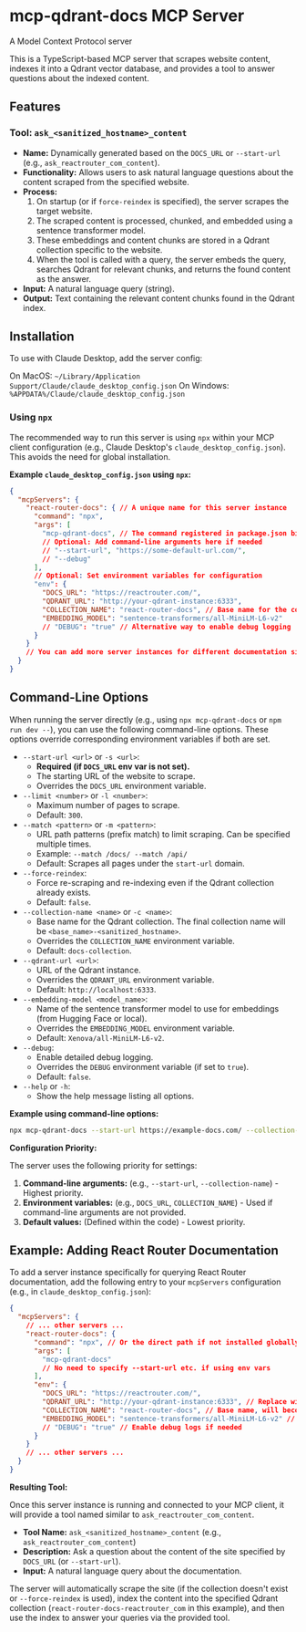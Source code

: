 # mcp-qdrant-docs MCP Server

A Model Context Protocol server

This is a TypeScript-based MCP server that scrapes website content, indexes it into a Qdrant vector database, and provides a tool to answer questions about the indexed content.

## Features

### Tool: `ask_<sanitized_hostname>_content`
- **Name:** Dynamically generated based on the `DOCS_URL` or `--start-url` (e.g., `ask_reactrouter_com_content`).
- **Functionality:** Allows users to ask natural language questions about the content scraped from the specified website.
- **Process:**
    1. On startup (or if `force-reindex` is specified), the server scrapes the target website.
    2. The scraped content is processed, chunked, and embedded using a sentence transformer model.
    3. These embeddings and content chunks are stored in a Qdrant collection specific to the website.
    4. When the tool is called with a query, the server embeds the query, searches Qdrant for relevant chunks, and returns the found content as the answer.
- **Input:** A natural language query (string).
- **Output:** Text containing the relevant content chunks found in the Qdrant index.

## Installation

To use with Claude Desktop, add the server config:

On MacOS: `~/Library/Application Support/Claude/claude_desktop_config.json`
On Windows: `%APPDATA%/Claude/claude_desktop_config.json`

### Using `npx`

The recommended way to run this server is using `npx` within your MCP client configuration (e.g., Claude Desktop's `claude_desktop_config.json`). This avoids the need for global installation.

**Example `claude_desktop_config.json` using `npx`:**

```json
{
  "mcpServers": {
    "react-router-docs": { // A unique name for this server instance
      "command": "npx",
      "args": [
        "mcp-qdrant-docs", // The command registered in package.json bin
        // Optional: Add command-line arguments here if needed
        // "--start-url", "https://some-default-url.com/",
        // "--debug"
      ],
      // Optional: Set environment variables for configuration
      "env": {
        "DOCS_URL": "https://reactrouter.com/",
        "QDRANT_URL": "http://your-qdrant-instance:6333",
        "COLLECTION_NAME": "react-router-docs", // Base name for the collection
        "EMBEDDING_MODEL": "sentence-transformers/all-MiniLM-L6-v2"
        // "DEBUG": "true" // Alternative way to enable debug logging
      }
    }
    // You can add more server instances for different documentation sites here
  }
}
```

## Command-Line Options

When running the server directly (e.g., using `npx mcp-qdrant-docs` or `npm run dev --`), you can use the following command-line options. These options override corresponding environment variables if both are set.

-   `--start-url <url>` or `-s <url>`:
    -   **Required (if `DOCS_URL` env var is not set).**
    -   The starting URL of the website to scrape.
    -   Overrides the `DOCS_URL` environment variable.
-   `--limit <number>` or `-l <number>`:
    -   Maximum number of pages to scrape.
    -   Default: `300`.
-   `--match <pattern>` or `-m <pattern>`:
    -   URL path patterns (prefix match) to limit scraping. Can be specified multiple times.
    -   Example: `--match /docs/ --match /api/`
    -   Default: Scrapes all pages under the `start-url` domain.
-   `--force-reindex`:
    -   Force re-scraping and re-indexing even if the Qdrant collection already exists.
    -   Default: `false`.
-   `--collection-name <name>` or `-c <name>`:
    -   Base name for the Qdrant collection. The final collection name will be `<base_name>-<sanitized_hostname>`.
    -   Overrides the `COLLECTION_NAME` environment variable.
    -   Default: `docs-collection`.
-   `--qdrant-url <url>`:
    -   URL of the Qdrant instance.
    -   Overrides the `QDRANT_URL` environment variable.
    -   Default: `http://localhost:6333`.
-   `--embedding-model <model_name>`:
    -   Name of the sentence transformer model to use for embeddings (from Hugging Face or local).
    -   Overrides the `EMBEDDING_MODEL` environment variable.
    -   Default: `Xenova/all-MiniLM-L6-v2`.
-   `--debug`:
    -   Enable detailed debug logging.
    -   Overrides the `DEBUG` environment variable (if set to `true`).
    -   Default: `false`.
-   `--help` or `-h`:
    -   Show the help message listing all options.

**Example using command-line options:**

```bash
npx mcp-qdrant-docs --start-url https://example-docs.com/ --collection-name my-docs --limit 50 --debug
```

**Configuration Priority:**

The server uses the following priority for settings:

1.  **Command-line arguments:** (e.g., `--start-url`, `--collection-name`) - Highest priority.
2.  **Environment variables:** (e.g., `DOCS_URL`, `COLLECTION_NAME`) - Used if command-line arguments are not provided.
3.  **Default values:** (Defined within the code) - Lowest priority.

## Example: Adding React Router Documentation

To add a server instance specifically for querying React Router documentation, add the following entry to your `mcpServers` configuration (e.g., in `claude_desktop_config.json`):

```json
{
  "mcpServers": {
    // ... other servers ...
    "react-router-docs": {
      "command": "npx", // Or the direct path if not installed globally
      "args": [
        "mcp-qdrant-docs"
        // No need to specify --start-url etc. if using env vars
      ],
      "env": {
        "DOCS_URL": "https://reactrouter.com/",
        "QDRANT_URL": "http://your-qdrant-instance:6333", // Replace with your Qdrant URL
        "COLLECTION_NAME": "react-router-docs", // Base name, will become 'react-router-docs-reactrouter_com'
        "EMBEDDING_MODEL": "sentence-transformers/all-MiniLM-L6-v2" // Or your preferred model
        // "DEBUG": "true" // Enable debug logs if needed
      }
    }
    // ... other servers ...
  }
}

```

**Resulting Tool:**

Once this server instance is running and connected to your MCP client, it will provide a tool named similar to `ask_reactrouter_com_content`.

-   **Tool Name:** `ask_<sanitized_hostname>_content` (e.g., `ask_reactrouter_com_content`)
-   **Description:** Ask a question about the content of the site specified by `DOCS_URL` (or `--start-url`).
-   **Input:** A natural language query about the documentation.

The server will automatically scrape the site (if the collection doesn't exist or `--force-reindex` is used), index the content into the specified Qdrant collection (`react-router-docs-reactrouter_com` in this example), and then use the index to answer your queries via the provided tool.
